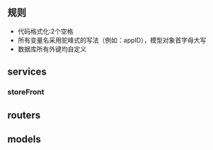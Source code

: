 ## 规则
- 代码格式化:2个空格
- 所有变量名采用驼峰式的写法（例如：appID），模型对象首字母大写
- 数据库所有外键均自定义

## services
  ### storeFront

## routers

## models
